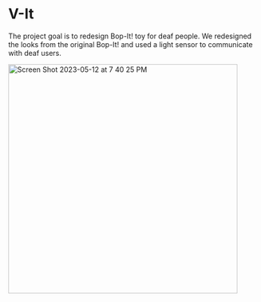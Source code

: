 # V-It
The project goal is to redesign Bop-It! toy for deaf people. We redesigned the looks from the original Bop-It! and used a light sensor to communicate with deaf users. 


<img width="459" alt="Screen Shot 2023-05-12 at 7 40 25 PM" src="https://github.com/ninkongla7/V-It/assets/133285062/1f617eed-7e5f-4389-94b3-94bb7a5ac6a3">
